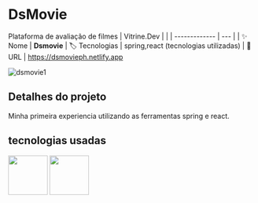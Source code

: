 # DsMovie
Plataforma de avaliação de filmes
|  Vitrine.Dev |    |
| -------------  | --- |
| :sparkles: Nome        | **Dsmovie**
| :label: Tecnologias | spring,react (tecnologias utilizadas)
| :rocket: URL         | https://dsmovieph.netlify.app

<!-- Inserir imagem com a #vitrinedev ao final do link -->
![dsmovie1](https://user-images.githubusercontent.com/85418198/199133501-6fb99b21-8463-4958-8411-a24e22fd5ca8.png#vitrinedev)

## Detalhes do projeto

Minha primeira experiencia utilizando as ferramentas spring e react.

<h2>tecnologias usadas</h2>
<div>
   <img height="80em" src="https://cdn.jsdelivr.net/gh/devicons/devicon/icons/react/react-original.svg" />
   <img height="80em" src="https://cdn.jsdelivr.net/gh/devicons/devicon/icons/spring/spring-original.svg" />
</div>
